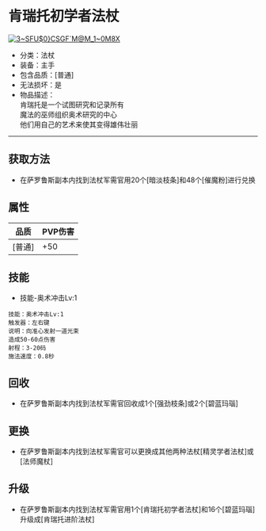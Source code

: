 # 肯瑞托初学者法杖
<a href="https://imgbb.com/"><img src="https://i.ibb.co/xJQLVtt/3-SFU-0-CSGF-M-M-1-0-M8-X.png" alt="3~SFU$0}CSGF`M@M_1~0M8X" border="0"></a>
* 分类：法杖
* 装备：主手
* 包含品质：[普通]
* 无法损坏：是
* 物品描述：<br/>肯瑞托是一个试图研究和记录所有<br/>魔法的巫师组织奥术研究的中心<br/>他们用自己的艺术来使其变得雄伟壮丽
---
## 获取方法
* 在萨罗鲁斯副本内找到法杖军需官用20个[暗淡枝条]和48个[催魔粉]进行兑换
## 属性
|品质|PVP伤害|
|----|----|
|[普通]|+50|
## 技能
* 技能-奥术冲击Lv:1
```
技能：奥术冲击Lv:1
触发器：左右键
说明：向准心发射一道光束
造成50-60点伤害
射程：3-20码
施法速度：0.8秒
```
## 回收
* 在萨罗鲁斯副本内找到法杖军需官回收成1个[强劲枝条]或2个[碧蓝玛瑙]
## 更换
* 在萨罗鲁斯副本内找到法杖军需官可以更换成其他两种法杖[精灵学者法杖]或[法师魔杖]
## 升级
* 在萨罗鲁斯副本内找到法杖军需官用1个[肯瑞托初学者法杖]和16个[碧蓝玛瑙]升级成[肯瑞托进阶法杖]

